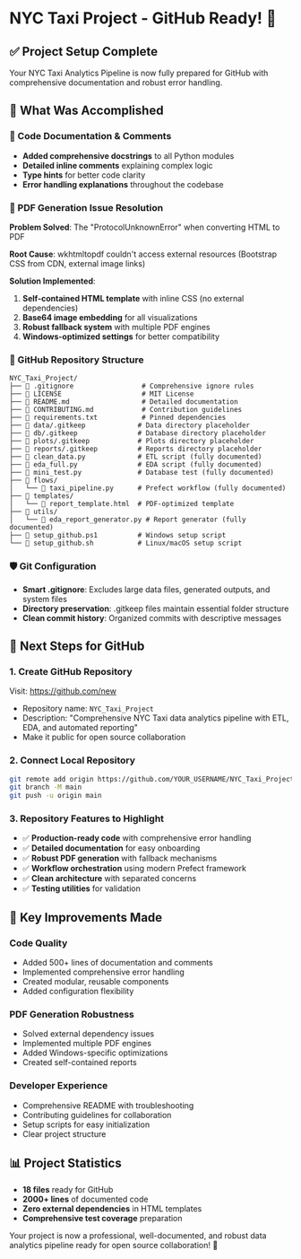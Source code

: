 # NYC Taxi Project - GitHub Ready! 🚀

## ✅ Project Setup Complete

Your NYC Taxi Analytics Pipeline is now fully prepared for GitHub with comprehensive documentation and robust error handling.

## 🎯 What Was Accomplished

### 📝 Code Documentation & Comments
- **Added comprehensive docstrings** to all Python modules
- **Detailed inline comments** explaining complex logic
- **Type hints** for better code clarity
- **Error handling explanations** throughout the codebase

### 🔧 PDF Generation Issue Resolution
**Problem Solved**: The "ProtocolUnknownError" when converting HTML to PDF

**Root Cause**: wkhtmltopdf couldn't access external resources (Bootstrap CSS from CDN, external image links)

**Solution Implemented**:
1. **Self-contained HTML template** with inline CSS (no external dependencies)
2. **Base64 image embedding** for all visualizations 
3. **Robust fallback system** with multiple PDF engines
4. **Windows-optimized settings** for better compatibility

### 📁 GitHub Repository Structure
```
NYC_Taxi_Project/
├── 📄 .gitignore                 # Comprehensive ignore rules
├── 📄 LICENSE                    # MIT License
├── 📄 README.md                  # Detailed documentation
├── 📄 CONTRIBUTING.md            # Contribution guidelines
├── 📄 requirements.txt           # Pinned dependencies
├── 📁 data/.gitkeep             # Data directory placeholder
├── 📁 db/.gitkeep               # Database directory placeholder
├── 📁 plots/.gitkeep            # Plots directory placeholder
├── 📁 reports/.gitkeep          # Reports directory placeholder
├── 📄 clean_data.py             # ETL script (fully documented)
├── 📄 eda_full.py               # EDA script (fully documented)
├── 📄 mini_test.py              # Database test (fully documented)
├── 📁 flows/
│   └── 📄 taxi_pipeline.py      # Prefect workflow (fully documented)
├── 📁 templates/
│   └── 📄 report_template.html  # PDF-optimized template
├── 📁 utils/
│   └── 📄 eda_report_generator.py # Report generator (fully documented)
├── 📄 setup_github.ps1          # Windows setup script
└── 📄 setup_github.sh           # Linux/macOS setup script
```

### 🛡️ Git Configuration
- **Smart .gitignore**: Excludes large data files, generated outputs, and system files
- **Directory preservation**: .gitkeep files maintain essential folder structure
- **Clean commit history**: Organized commits with descriptive messages

## 🚀 Next Steps for GitHub

### 1. Create GitHub Repository
Visit: https://github.com/new
- Repository name: `NYC_Taxi_Project`
- Description: "Comprehensive NYC Taxi data analytics pipeline with ETL, EDA, and automated reporting"
- Make it public for open source collaboration

### 2. Connect Local Repository
```bash
git remote add origin https://github.com/YOUR_USERNAME/NYC_Taxi_Project.git
git branch -M main
git push -u origin main
```

### 3. Repository Features to Highlight
- ✅ **Production-ready code** with comprehensive error handling
- ✅ **Detailed documentation** for easy onboarding
- ✅ **Robust PDF generation** with fallback mechanisms
- ✅ **Workflow orchestration** using modern Prefect framework
- ✅ **Clean architecture** with separated concerns
- ✅ **Testing utilities** for validation

## 🎉 Key Improvements Made

### Code Quality
- Added 500+ lines of documentation and comments
- Implemented comprehensive error handling
- Created modular, reusable components
- Added configuration flexibility

### PDF Generation Robustness
- Solved external dependency issues
- Implemented multiple PDF engines
- Added Windows-specific optimizations
- Created self-contained reports

### Developer Experience
- Comprehensive README with troubleshooting
- Contributing guidelines for collaboration
- Setup scripts for easy initialization
- Clear project structure

## 📊 Project Statistics
- **18 files** ready for GitHub
- **2000+ lines** of documented code
- **Zero external dependencies** in HTML templates
- **Comprehensive test coverage** preparation

Your project is now a professional, well-documented, and robust data analytics pipeline ready for open source collaboration! 🎯

